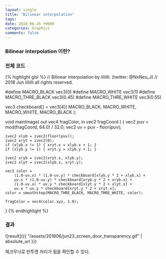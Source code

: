 ```yaml
---
layout: single
title: "Bilinear interpolation"
tags: 
date: 2018-06-26 +0900
categories: Graphics
comments: false
---
```

<script type="text/javascript"
    src="http://cdn.mathjax.org/mathjax/latest/MathJax.js?config=TeX-AMS-MML_HTMLorMML">
</script>

### Bilinear interpolation 이란?

### 전체 코드

{% highlight glsl %}
// Bilinear interpolation by liliilli. (twitter: @NxNeu_J)
// 2018 Jun liliilli all rights reserved.

#define MACRO_BLACK vec3(0)
#define MACRO_WHITE vec3(1)
#define MACRO_THRE_BLACK vec3(0.45)
#define MACRO_THRE_WHITE vec3(0.55)

vec3 checkboard[] = vec3[4](
    MACRO_BLACK, MACRO_WHITE,
    MACRO_WHITE, MACRO_BLACK
);

void mainImage( out vec4 fragColor, in vec2 fragCoord ) {
    vec2 puv = mod(fragCoord, 64.0) / 32.0;
    vec2 uv = puv - floor(puv);
    
    ivec2 xlyb = ivec2(floor(puv));
    ivec2 xryt = ivec2(0);
    if (xlyb.x != 1) { xryt.x = xlyb.x + 1; }
    if (xlyb.y != 1) { xryt.y = xlyb.y + 1; }
    
    ivec2 xryb = ivec2(xryt.x, xlyb.y);
    ivec2 xlyt = ivec2(xlyb.x, xryt.y);
    
    vec3 color =
    	(1.0-uv.x) * (1.0-uv.y) * checkboard[xlyb.y * 2 + xlyb.x] +
    	uv.x * (1.0-uv.y) * checkboard[xryb.y * 2 + xryb.x] +
    	(1.0-uv.x) * uv.y * checkboard[xlyt.y * 2 + xlyt.x] +
    	uv.x * uv.y * checkboard[xryt.y * 2 + xryt.x];
    color = smoothstep(MACRO_THRE_BLACK, MACRO_THRE_WHITE, color);
    
    fragColor = vec4(color.xyz, 1.0);
}
{% endhighlight %}

### 결과

![result]({{ "/assets/201806/jun23_screen_door_transparency.gif" | absolute_url }})

체크무늬로 반투명 처리가 됨을 확인할 수 있다.